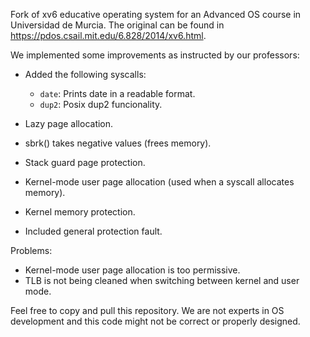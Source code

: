 Fork of xv6 educative operating system for an Advanced OS course in Universidad de Murcia.
The original can be found in https://pdos.csail.mit.edu/6.828/2014/xv6.html.

We implemented some improvements as instructed by our professors:

- Added the following syscalls:
  - `date`: Prints date in a readable format.
  - `dup2`: Posix dup2 funcionality.

- Lazy page allocation.
- sbrk() takes negative values (frees memory).
- Stack guard page protection.
- Kernel-mode user page allocation (used when a syscall allocates memory).
- Kernel memory protection.
- Included general protection fault.

Problems:

- Kernel-mode user page allocation is too permissive.
- TLB is not being cleaned when switching between kernel and user mode.

Feel free to copy and pull this repository. We are not experts in OS development and this code might not be correct or properly designed.
